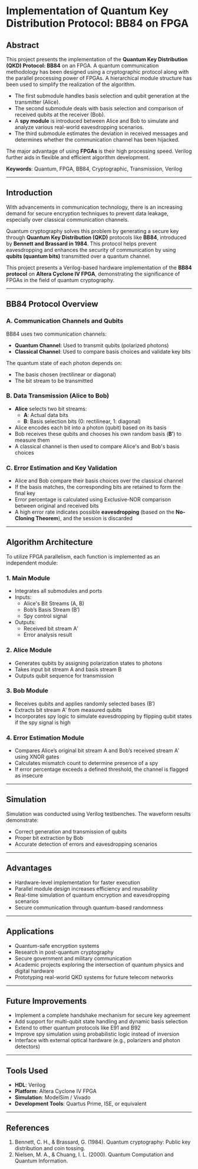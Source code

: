 # Implementation of Quantum Key Distribution Protocol: BB84 on FPGA

## Abstract

This project presents the implementation of the **Quantum Key Distribution (QKD) Protocol: BB84** on an FPGA. A quantum communication methodology has been designed using a cryptographic protocol along with the parallel processing power of FPGAs. A hierarchical module structure has been used to simplify the realization of the algorithm.

- The first submodule handles basis selection and qubit generation at the transmitter (Alice).
- The second submodule deals with basis selection and comparison of received qubits at the receiver (Bob).
- A **spy module** is introduced between Alice and Bob to simulate and analyze various real-world eavesdropping scenarios.
- The third submodule estimates the deviation in received messages and determines whether the communication channel has been hijacked.

The major advantage of using **FPGAs** is their high processing speed. Verilog further aids in flexible and efficient algorithm development.

**Keywords**: Quantum, FPGA, BB84, Cryptographic, Transmission, Verilog

---

## Introduction

With advancements in communication technology, there is an increasing demand for secure encryption techniques to prevent data leakage, especially over classical communication channels.

Quantum cryptography solves this problem by generating a secure key through **Quantum Key Distribution (QKD)** protocols like **BB84**, introduced by **Bennett and Brassard in 1984**. This protocol helps prevent eavesdropping and enhances the security of communication by using **qubits (quantum bits)** transmitted over a quantum channel.

This project presents a Verilog-based hardware implementation of the **BB84 protocol** on **Altera Cyclone IV FPGA**, demonstrating the significance of FPGAs in the field of quantum cryptography.

---

## BB84 Protocol Overview

### A. Communication Channels and Qubits

BB84 uses two communication channels:
- **Quantum Channel**: Used to transmit qubits (polarized photons)
- **Classical Channel**: Used to compare basis choices and validate key bits

The quantum state of each photon depends on:
- The basis chosen (rectilinear or diagonal)
- The bit stream to be transmitted

### B. Data Transmission (Alice to Bob)

- **Alice** selects two bit streams:
  - **A**: Actual data bits
  - **B**: Basis selection bits (0: rectilinear, 1: diagonal)
- Alice encodes each bit into a photon (qubit) based on its basis
- Bob receives these qubits and chooses his own random basis (**B′**) to measure them
- A classical channel is then used to compare Alice's and Bob's basis choices

### C. Error Estimation and Key Validation

- Alice and Bob compare their basis choices over the classical channel
- If the basis matches, the corresponding bits are retained to form the final key
- Error percentage is calculated using Exclusive-NOR comparison between original and received bits
- A high error rate indicates possible **eavesdropping** (based on the **No-Cloning Theorem**), and the session is discarded

---

## Algorithm Architecture

To utilize FPGA parallelism, each function is implemented as an independent module:

### 1. Main Module

- Integrates all submodules and ports
- Inputs:
  - Alice's Bit Streams (A, B)
  - Bob’s Basis Stream (B′)
  - Spy control signal
- Outputs:
  - Received bit stream A′
  - Error analysis result

### 2. Alice Module

- Generates qubits by assigning polarization states to photons
- Takes input bit stream A and basis stream B
- Outputs qubit sequence for transmission

### 3. Bob Module

- Receives qubits and applies randomly selected bases (B′)
- Extracts bit stream A′ from measured qubits
- Incorporates spy logic to simulate eavesdropping by flipping qubit states if the spy signal is high

### 4. Error Estimation Module

- Compares Alice’s original bit stream A and Bob’s received stream A′ using XNOR gates
- Calculates mismatch count to determine presence of a spy
- If error percentage exceeds a defined threshold, the channel is flagged as insecure

---

## Simulation

Simulation was conducted using Verilog testbenches. The waveform results demonstrate:

- Correct generation and transmission of qubits
- Proper bit extraction by Bob
- Accurate detection of errors and eavesdropping scenarios
---

## Advantages

- Hardware-level implementation for faster execution
- Parallel module design increases efficiency and reusability
- Real-time simulation of quantum encryption and eavesdropping scenarios
- Secure communication through quantum-based randomness

---

## Applications

- Quantum-safe encryption systems
- Research in post-quantum cryptography
- Secure government and military communication
- Academic projects exploring the intersection of quantum physics and digital hardware
- Prototyping real-world QKD systems for future telecom networks

---

## Future Improvements

- Implement a complete handshake mechanism for secure key agreement
- Add support for multi-qubit state handling and dynamic basis selection
- Extend to other quantum protocols like E91 and B92
- Improve spy simulation using probabilistic logic instead of inversion
- Interface with external optical hardware (e.g., polarizers and photon detectors)

---

## Tools Used

- **HDL**: Verilog
- **Platform**: Altera Cyclone IV FPGA
- **Simulation**: ModelSim / Vivado
- **Development Tools**: Quartus Prime, ISE, or equivalent

---

## References

1. Bennett, C. H., & Brassard, G. (1984). Quantum cryptography: Public key distribution and coin tossing.  
2. Nielsen, M. A., & Chuang, I. L. (2000). Quantum Computation and Quantum Information.  

